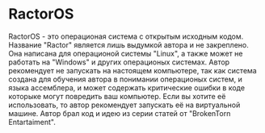 # RactorOS
RactorOS - это операционая система с открытым исходным кодом. Название "Ractor"
является лишь выдумкой автора и не закреплено. Она написана для операционой системы
"Linux", а также может не работать на "Windows" и других операционых системах.
Автор рекомендует не запускать на настоящем компьютере, так как система создана
для обучения автора в понимании операционых систем, и языка ассемблера, и может
содержать критические ошибки в коде которыке могут повредить ваш компьютер. 
Если вы хотите её использовать, то автор рекомендует запускать её на виртуальной 
машине. Автор брал код и идею из серии статей от "BrokenTorn Entartaiment".
